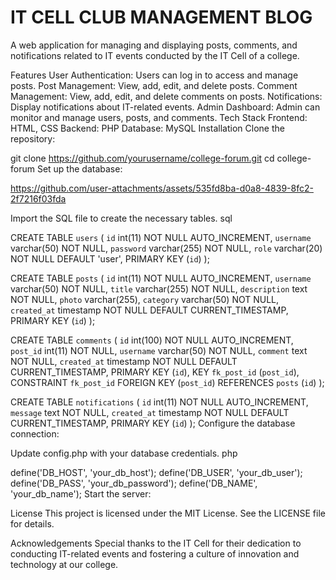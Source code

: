 # IT CELL CLUB MANAGEMENT BLOG
A web application for managing and displaying posts, comments, and notifications related to IT events conducted by the IT Cell of a college.

Features
User Authentication: Users can log in to access and manage posts.
Post Management: View, add, edit, and delete posts.
Comment Management: View, add, edit, and delete comments on posts.
Notifications: Display notifications about IT-related events.
Admin Dashboard: Admin can monitor and manage users, posts, and comments.
Tech Stack
Frontend: HTML, CSS
Backend: PHP
Database: MySQL
Installation
Clone the repository:



git clone https://github.com/yourusername/college-forum.git
cd college-forum
Set up the database:

https://github.com/user-attachments/assets/535fd8ba-d0a8-4839-8fc2-2f7216f03fda

Import the SQL file to create the necessary tables.
sql

CREATE TABLE `users` (
    `id` int(11) NOT NULL AUTO_INCREMENT,
    `username` varchar(50) NOT NULL,
    `password` varchar(255) NOT NULL,
    `role` varchar(20) NOT NULL DEFAULT 'user',
    PRIMARY KEY (`id`)
);

CREATE TABLE `posts` (
    `id` int(11) NOT NULL AUTO_INCREMENT,
    `username` varchar(50) NOT NULL,
    `title` varchar(255) NOT NULL,
    `description` text NOT NULL,
    `photo` varchar(255),
    `category` varchar(50) NOT NULL,
    `created_at` timestamp NOT NULL DEFAULT CURRENT_TIMESTAMP,
    PRIMARY KEY (`id`)
);

CREATE TABLE `comments` (
    `id` int(100) NOT NULL AUTO_INCREMENT,
    `post_id` int(11) NOT NULL,
    `username` varchar(50) NOT NULL,
    `comment` text NOT NULL,
    `created_at` timestamp NOT NULL DEFAULT CURRENT_TIMESTAMP,
    PRIMARY KEY (`id`),
    KEY `fk_post_id` (`post_id`),
    CONSTRAINT `fk_post_id` FOREIGN KEY (`post_id`) REFERENCES `posts` (`id`)
);

CREATE TABLE `notifications` (
    `id` int(11) NOT NULL AUTO_INCREMENT,
    `message` text NOT NULL,
    `created_at` timestamp NOT NULL DEFAULT CURRENT_TIMESTAMP,
    PRIMARY KEY (`id`)
);
Configure the database connection:

Update config.php with your database credentials.
php

define('DB_HOST', 'your_db_host');
define('DB_USER', 'your_db_user');
define('DB_PASS', 'your_db_password');
define('DB_NAME', 'your_db_name');
Start the server:




License
This project is licensed under the MIT License. See the LICENSE file for details.

Acknowledgements
Special thanks to the IT Cell for their dedication to conducting IT-related events and fostering a culture of innovation and technology at our college.

 
